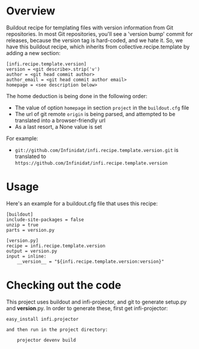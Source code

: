 Overview
========
Buildout recipe for templating files with version information from Git repositories.
In most Git repositories, you'll see a 'version bump' commit for releases, because the version tag is hard-coded, and we hate it.
So, we have this buildout recipe, which inherits from collective.recipe.template by adding a new section:

    [infi.recipe.template.version]
    version = <git describe>.strip('v')
    author = <git head commit author>
    author_email = <git head commit author email>
    homepage = <see description below>

The home deduction is being done in the following order:

* The value of option `homepage` in section `project` in the `buildout.cfg` file
* The url of git remote `origin` is being parsed, and attempted to be translated into a browser-friendly url
* As a last resort, a None value is set

For example:

* `git://github.com/Infinidat/infi.recipe.template.version.git` is translated to `https://github.com/Infinidat/infi.recipe.template.version`

Usage
=====

Here's an example for a buildout.cfg file that uses this recipe:

    [buildout]
    include-site-packages = false
    unzip = true
    parts = version.py

    [version.py]
    recipe = infi.recipe.template.version
    output = version.py
    input = inline:
        __version__ = "${infi.recipe.template.version:version}"

Checking out the code
=====================

This project uses buildout and infi-projector, and git to generate setup.py and __version__.py.
In order to generate these, first get infi-projector:

    easy_install infi.projector

    and then run in the project directory:

        projector devenv build
